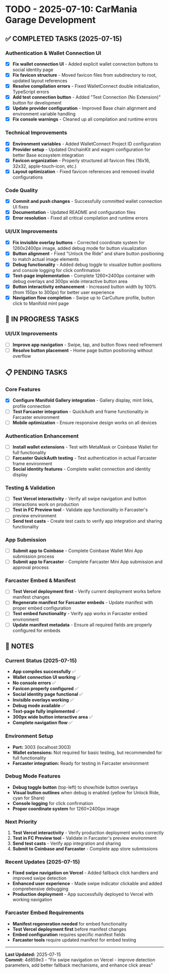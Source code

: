 # TODO - 2025-07-10: CarMania Garage Development

## ✅ COMPLETED TASKS (2025-07-15)

### Authentication & Wallet Connection UI
- [x] **Fix wallet connection UI** - Added explicit wallet connection buttons to social identity page
- [x] **Fix favicon structure** - Moved favicon files from subdirectory to root, updated layout references
- [x] **Resolve compilation errors** - Fixed WalletConnect double initialization, TypeScript errors
- [x] **Add test connection button** - Added "Test Connection (No Extension)" button for development
- [x] **Update provider configuration** - Improved Base chain alignment and environment variable handling
- [x] **Fix console warnings** - Cleaned up all compilation and runtime errors

### Technical Improvements
- [x] **Environment variables** - Added WalletConnect Project ID configuration
- [x] **Provider setup** - Updated OnchainKit and wagmi configuration for better Base ecosystem integration
- [x] **Favicon organization** - Properly structured all favicon files (16x16, 32x32, apple-touch-icon, etc.)
- [x] **Layout optimization** - Fixed favicon references and removed invalid configurations

### Code Quality
- [x] **Commit and push changes** - Successfully committed wallet connection UI fixes
- [x] **Documentation** - Updated README and configuration files
- [x] **Error resolution** - Fixed all critical compilation and runtime errors

### UI/UX Improvements
- [x] **Fix invisible overlay buttons** - Corrected coordinate system for 1260x2400px image, added debug mode for button visualization
- [x] **Button alignment** - Fixed "Unlock the Ride" and share button positioning to match actual image elements
- [x] **Debug functionality** - Added debug toggle to visualize button positions and console logging for click confirmation
- [x] **Text-page implementation** - Complete 1260×2400px container with debug overlays and 300px wide interactive button area
- [x] **Button interactivity enhancement** - Increased button width by 100% (from 150px to 300px) for better user experience
- [x] **Navigation flow completion** - Swipe up to CarCulture profile, button click to Manifold mint page

## 🔄 IN PROGRESS TASKS

### UI/UX Improvements
- [ ] **Improve app navigation** - Swipe, tap, and button flows need refinement
- [ ] **Resolve button placement** - Home page button positioning without overflow

## 📋 PENDING TASKS

### Core Features
- [x] **Configure Manifold Gallery integration** - Gallery display, mint links, profile connection
- [ ] **Test Farcaster integration** - QuickAuth and frame functionality in Farcaster environment
- [ ] **Mobile optimization** - Ensure responsive design works on all devices

### Authentication Enhancement
- [ ] **Install wallet extensions** - Test with MetaMask or Coinbase Wallet for full functionality
- [ ] **Farcaster QuickAuth testing** - Test authentication in actual Farcaster frame environment
- [ ] **Social identity features** - Complete wallet connection and identity display

### Testing & Validation
- [ ] **Test Vercel interactivity** - Verify all swipe navigation and button interactions work on production
- [ ] **Test in FC Preview tool** - Validate app functionality in Farcaster's preview environment
- [ ] **Send test casts** - Create test casts to verify app integration and sharing functionality

### App Submission
- [ ] **Submit app to Coinbase** - Complete Coinbase Wallet Mini App submission process
- [ ] **Submit app to Farcaster** - Complete Farcaster Mini App submission and approval process

### Farcaster Embed & Manifest
- [ ] **Test Vercel deployment first** - Verify current deployment works before manifest changes
- [ ] **Regenerate manifest for Farcaster embeds** - Update manifest with proper embed configuration
- [ ] **Test embed functionality** - Verify app works in Farcaster embed environment
- [ ] **Update manifest metadata** - Ensure all required fields are properly configured for embeds

## 📝 NOTES

### Current Status (2025-07-15)
- **App compiles successfully** ✅
- **Wallet connection UI working** ✅ 
- **No console errors** ✅
- **Favicon properly configured** ✅
- **Social identity page functional** ✅
- **Invisible overlays working** ✅
- **Debug mode available** ✅
- **Text-page fully implemented** ✅
- **300px wide button interactive area** ✅
- **Complete navigation flow** ✅

### Environment Setup
- **Port:** 3003 (localhost:3003)
- **Wallet extensions:** Not required for basic testing, but recommended for full functionality
- **Farcaster integration:** Ready for testing in Farcaster environment

### Debug Mode Features
- **Debug toggle button** (top-left) to show/hide button overlays
- **Visual button outlines** when debug is enabled (yellow for Unlock Ride, cyan for Share)
- **Console logging** for click confirmation
- **Proper coordinate system** for 1260×2400px image

### Next Priority
1. **Test Vercel interactivity** - Verify production deployment works correctly
2. **Test in FC Preview tool** - Validate in Farcaster's preview environment
3. **Send test casts** - Verify app integration and sharing
4. **Submit to Coinbase and Farcaster** - Complete app store submissions

### Recent Updates (2025-07-15)
- **Fixed swipe navigation on Vercel** - Added fallback click handlers and improved swipe detection
- **Enhanced user experience** - Made swipe indicator clickable and added comprehensive debugging
- **Production deployment** - App successfully deployed to Vercel with working navigation

### Farcaster Embed Requirements
- **Manifest regeneration needed** for embed functionality
- **Test Vercel deployment first** before manifest changes
- **Embed configuration** requires specific manifest fields
- **Farcaster tools** require updated manifest for embed testing

---

**Last Updated:** 2025-07-15  
**Commit:** 4d859e3 - "Fix swipe navigation on Vercel - improve detection parameters, add better fallback mechanisms, and enhance click areas" 